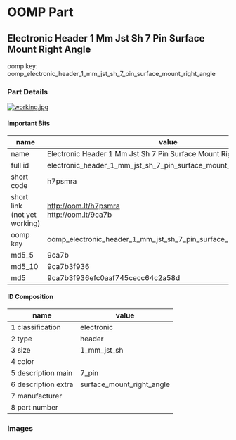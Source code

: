 # OOMP Part  
## Electronic Header 1 Mm Jst Sh 7 Pin Surface Mount Right Angle  
  
oomp key: oomp_electronic_header_1_mm_jst_sh_7_pin_surface_mount_right_angle  
  
### Part Details  
  
[![working.jpg](working_600.jpg)](working.jpg)  
  
#### Important Bits  
| name | value | 
| --- | --- | 
| name | Electronic Header 1 Mm Jst Sh 7 Pin Surface Mount Right Angle | 
| full id | electronic_header_1_mm_jst_sh_7_pin_surface_mount_right_angle | 
| short code | h7psmra | 
| short link<br>(not yet working) | http://oom.lt/h7psmra<br>http://oom.lt/9ca7b | 
| oomp key | oomp_electronic_header_1_mm_jst_sh_7_pin_surface_mount_right_angle | 
| md5_5 | 9ca7b | 
| md5_10 | 9ca7b3f936 | 
| md5 | 9ca7b3f936efc0aaf745cecc64c2a58d | 
#### ID Composition  
| name | value | 
| --- | --- | 
| 1 classification | electronic | 
| 2 type | header | 
| 3 size | 1_mm_jst_sh | 
| 4 color |  | 
| 5 description main | 7_pin | 
| 6 description extra | surface_mount_right_angle | 
| 7 manufacturer |  | 
| 8 part number |  | 
### Images  

